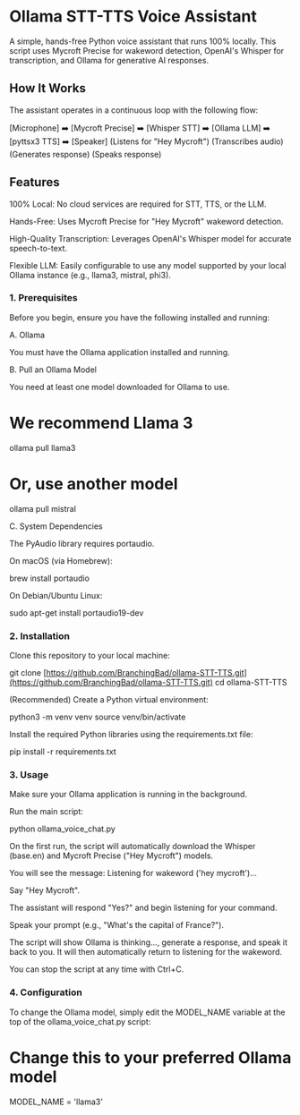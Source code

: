 # Ollama STT-TTS Voice Assistant

A simple, hands-free Python voice assistant that runs 100% locally. This script uses Mycroft Precise for wakeword detection, OpenAI's Whisper for transcription, and Ollama for generative AI responses.

## How It Works

The assistant operates in a continuous loop with the following flow:

[Microphone] ➡️ [Mycroft Precise] ➡️ [Whisper STT] ➡️ [Ollama LLM] ➡️ [pyttsx3 TTS] ➡️ [Speaker]
            (Listens for "Hey Mycroft")  (Transcribes audio)  (Generates response) (Speaks response)


## Features

100% Local: No cloud services are required for STT, TTS, or the LLM.

Hands-Free: Uses Mycroft Precise for "Hey Mycroft" wakeword detection.

High-Quality Transcription: Leverages OpenAI's Whisper model for accurate speech-to-text.

Flexible LLM: Easily configurable to use any model supported by your local Ollama instance (e.g., llama3, mistral, phi3).

### 1. Prerequisites

Before you begin, ensure you have the following installed and running:

A. Ollama

You must have the Ollama application installed and running.

B. Pull an Ollama Model

You need at least one model downloaded for Ollama to use.

# We recommend Llama 3
ollama pull llama3

# Or, use another model
ollama pull mistral


C. System Dependencies

The PyAudio library requires portaudio.

On macOS (via Homebrew):

brew install portaudio


On Debian/Ubuntu Linux:

sudo apt-get install portaudio19-dev


### 2. Installation

Clone this repository to your local machine:

git clone [https://github.com/BranchingBad/ollama-STT-TTS.git](https://github.com/BranchingBad/ollama-STT-TTS.git)
cd ollama-STT-TTS


(Recommended) Create a Python virtual environment:

python3 -m venv venv
source venv/bin/activate


Install the required Python libraries using the requirements.txt file:

pip install -r requirements.txt


### 3. Usage

Make sure your Ollama application is running in the background.

Run the main script:

python ollama_voice_chat.py


On the first run, the script will automatically download the Whisper (base.en) and Mycroft Precise ("Hey Mycroft") models.

You will see the message: Listening for wakeword ('hey mycroft')...

Say "Hey Mycroft".

The assistant will respond "Yes?" and begin listening for your command.

Speak your prompt (e.g., "What's the capital of France?").

The script will show Ollama is thinking..., generate a response, and speak it back to you. It will then automatically return to listening for the wakeword.

You can stop the script at any time with Ctrl+C.

### 4. Configuration

To change the Ollama model, simply edit the MODEL_NAME variable at the top of the ollama_voice_chat.py script:

# Change this to your preferred Ollama model
MODEL_NAME = 'llama3'
